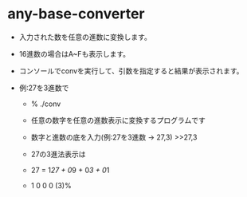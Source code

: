 # any-base-converter

* 入力された数を任意の進数に変換します。

* 16進数の場合はA~Fも表示します。

* コンソールでconvを実行して、引数を指定すると結果が表示されます。

* 例:27を3進数で

  * % ./conv
  
  * 任意の数字を任意の進数表示に変換するプログラムです
  
  * 数字と進数の底を入力(例:27を3進数 → 27,3) >>27,3

  * 27の3進法表示は
  
  * 27 = 1*27 + 0*9 + 0*3 + 0*1
  
  * 1 0 0 0 (3)% 
